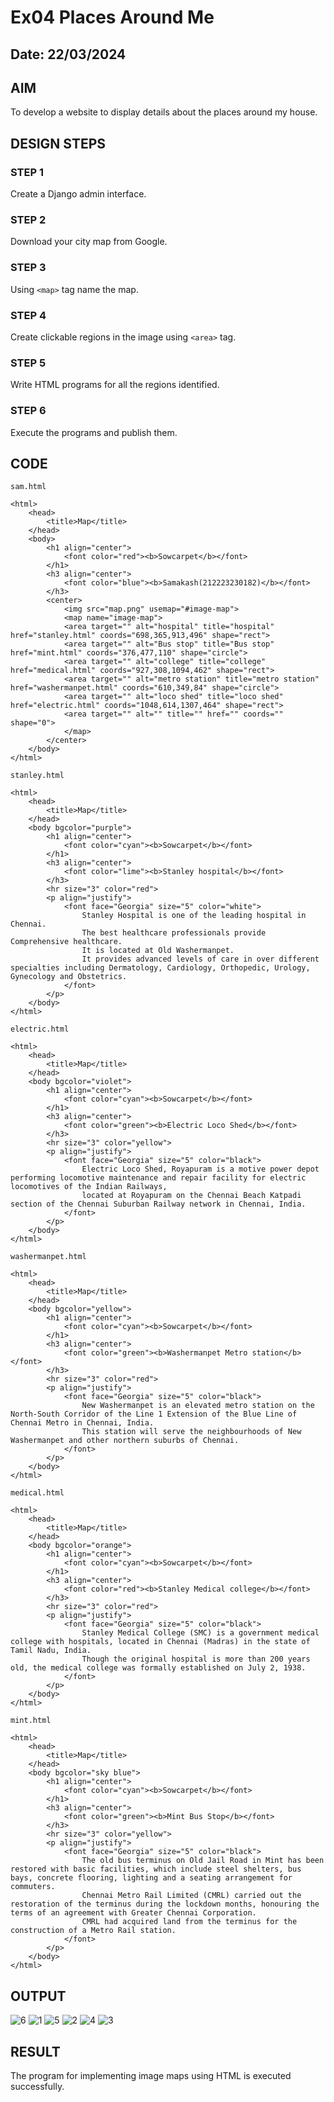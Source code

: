 # Ex04 Places Around Me
## Date: 22/03/2024

## AIM
To develop a website to display details about the places around my house.

## DESIGN STEPS

### STEP 1
Create a Django admin interface.

### STEP 2
Download your city map from Google.

### STEP 3
Using ```<map>``` tag name the map.

### STEP 4
Create clickable regions in the image using ```<area>``` tag.

### STEP 5
Write HTML programs for all the regions identified.

### STEP 6
Execute the programs and publish them.

## CODE
```
sam.html

<html>
    <head>
        <title>Map</title>
    </head>
    <body>
        <h1 align="center">
            <font color="red"><b>Sowcarpet</b></font>
        </h1>
        <h3 align="center">
            <font color="blue"><b>Samakash(212223230182)</b></font>
        </h3>
        <center>
            <img src="map.png" usemap="#image-map">
            <map name="image-map">
            <area target="" alt="hospital" title="hospital" href="stanley.html" coords="698,365,913,496" shape="rect">
            <area target="" alt="Bus stop" title="Bus stop" href="mint.html" coords="376,477,110" shape="circle">
            <area target="" alt="college" title="college" href="medical.html" coords="927,308,1094,462" shape="rect">
            <area target="" alt="metro station" title="metro station" href="washermanpet.html" coords="610,349,84" shape="circle">
            <area target="" alt="loco shed" title="loco shed" href="electric.html" coords="1048,614,1307,464" shape="rect">
            <area target="" alt="" title="" href="" coords="" shape="0">
            </map>
        </center>  
    </body>
</html>

stanley.html

<html>
    <head>
        <title>Map</title>
    </head>
    <body bgcolor="purple">
        <h1 align="center">
            <font color="cyan"><b>Sowcarpet</b></font>
        </h1>
        <h3 align="center">
            <font color="lime"><b>Stanley hospital</b></font>
        </h3>
        <hr size="3" color="red">
        <p align="justify">
            <font face="Georgia" size="5" color="white">
                Stanley Hospital is one of the leading hospital in Chennai. 
                The best healthcare professionals provide Comprehensive healthcare. 
                It is located at Old Washermanpet. 
                It provides advanced levels of care in over different specialties including Dermatology, Cardiology, Orthopedic, Urology, Gynecology and Obstetrics.
            </font>
        </p>
    </body>
</html>

electric.html

<html>
    <head>
        <title>Map</title>
    </head>
    <body bgcolor="violet">
        <h1 align="center">
            <font color="cyan"><b>Sowcarpet</b></font>
        </h1>
        <h3 align="center">
            <font color="green"><b>Electric Loco Shed</b></font>
        </h3>
        <hr size="3" color="yellow">
        <p align="justify">
            <font face="Georgia" size="5" color="black">
                Electric Loco Shed, Royapuram is a motive power depot performing locomotive maintenance and repair facility for electric locomotives of the Indian Railways, 
                located at Royapuram on the Chennai Beach Katpadi section of the Chennai Suburban Railway network in Chennai, India.
            </font>
        </p>
    </body>
</html>

washermanpet.html

<html>
    <head>
        <title>Map</title>
    </head>
    <body bgcolor="yellow">
        <h1 align="center">
            <font color="cyan"><b>Sowcarpet</b></font>
        </h1>
        <h3 align="center">
            <font color="green"><b>Washermanpet Metro station</b></font>
        </h3>
        <hr size="3" color="red">
        <p align="justify">
            <font face="Georgia" size="5" color="black">
                New Washermanpet is an elevated metro station on the North-South Corridor of the Line 1 Extension of the Blue Line of Chennai Metro in Chennai, India. 
                This station will serve the neighbourhoods of New Washermanpet and other northern suburbs of Chennai.
            </font>
        </p>
    </body>
</html>

medical.html

<html>
    <head>
        <title>Map</title>
    </head>
    <body bgcolor="orange">
        <h1 align="center">
            <font color="cyan"><b>Sowcarpet</b></font>
        </h1>
        <h3 align="center">
            <font color="red"><b>Stanley Medical college</b></font>
        </h3>
        <hr size="3" color="red">
        <p align="justify">
            <font face="Georgia" size="5" color="black">
                Stanley Medical College (SMC) is a government medical college with hospitals, located in Chennai (Madras) in the state of Tamil Nadu, India. 
                Though the original hospital is more than 200 years old, the medical college was formally established on July 2, 1938.
            </font>
        </p>
    </body>
</html>

mint.html

<html>
    <head>
        <title>Map</title>
    </head>
    <body bgcolor="sky blue">
        <h1 align="center">
            <font color="cyan"><b>Sowcarpet</b></font>
        </h1>
        <h3 align="center">
            <font color="green"><b>Mint Bus Stop</b></font>
        </h3>
        <hr size="3" color="yellow">
        <p align="justify">
            <font face="Georgia" size="5" color="black">
                The old bus terminus on Old Jail Road in Mint has been restored with basic facilities, which include steel shelters, bus bays, concrete flooring, lighting and a seating arrangement for commuters.
                Chennai Metro Rail Limited (CMRL) carried out the restoration of the terminus during the lockdown months, honouring the terms of an agreement with Greater Chennai Corporation. 
                CMRL had acquired land from the terminus for the construction of a Metro Rail station.
            </font>
        </p>
    </body>
</html>

```

## OUTPUT

![6](https://github.com/Samakas/NearMe/assets/154731670/1c30c930-4a94-42c0-bb08-4ddfbb7499fc)
![1](https://github.com/Samakas/NearMe/assets/154731670/0de221ff-9579-48d2-96d6-70e2a988bafc)
![5](https://github.com/Samakas/NearMe/assets/154731670/27c26971-8b45-41d5-9124-9b62f51abc34)
![2](https://github.com/Samakas/NearMe/assets/154731670/1e190cba-cb45-41d5-a164-3b7c20454bae)
![4](https://github.com/Samakas/NearMe/assets/154731670/06bd22ca-cba3-473a-8438-c1c0c75a807d)
![3](https://github.com/Samakas/NearMe/assets/154731670/153043db-1ff2-4c6b-a3b1-58dd4302759a)






## RESULT
The program for implementing image maps using HTML is executed successfully.
